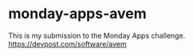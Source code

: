 # monday-apps-avem

This is my submission to the Monday Apps challenge.
https://devpost.com/software/avem
